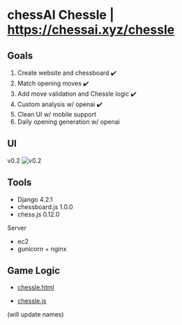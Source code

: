 # chessAI Chessle | https://chessai.xyz/chessle

## Goals 

1. Create website and chessboard :heavy_check_mark:
2. Match opening moves :heavy_check_mark: 
3. Add move validation and Chessle logic :heavy_check_mark:
4. Custom analysis w/ openai :heavy_check_mark:
5. Clean UI w/ mobile support
6. Daily opening generation w/ openai



## UI 
v0.2
![v0.2](https://i.imgur.com/lFcym1O.png)

## Tools
- Django 4.2.1
- chessboard.js 1.0.0
- chess.js 0.12.0

Server
- ec2
- gunicorn + nginx

## Game Logic

- [chessle.html](https://github.com/ConnerMcCarthy/chessAI/blob/main/chessAI-project/chessle/templates/home.html) 

- [chessle.js](https://github.com/ConnerMcCarthy/chessAI/blob/main/chessAI-project/chessle/static/js/setupboard.js)

(will update names)
